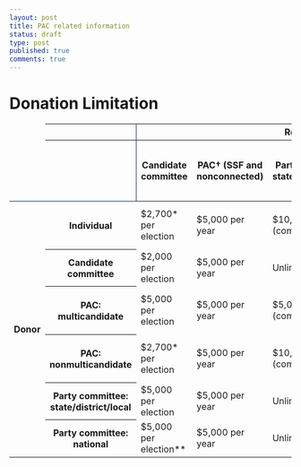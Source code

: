 ```yaml
---
layout: post
title: PAC related information
status: draft
type: post
published: true
comments: true
---
```


# Donation Limitation

<table class="dense-table">
    <thead>
    <tr>
      <th style="border:none;"></th>
      <th style="border-right: 1px solid #112e51; border-bottom: none;"></th>
      <th scope="colgroup" colspan="5">Recipient</th>
    </tr>
    <tr>
      <th style="border:none;"></th>
      <th style="border-right: 1px solid #112e51; border-bottom: none;"></th>
      <th scope="col">Candidate committee</th>
      <th scope="col">PAC† (SSF and nonconnected)</th>
      <th scope="col">Party committee: state/district/local</th>
      <th scope="col">Party committee: national</th>
      <th scope="col">Additional national party committee accounts‡</th>
    </tr>
    </thead>
    <tbody>
      <tr>
        <th scope="rowgroup" rowspan="6" style="border-top: 1px solid #112e51;">Donor</th>
        <th scope="row" style="border-top: 1px solid #112e51;">Individual</th>
        <td>$2,700* per election</td>
        <td>$5,000 per year</td>
        <td>$10,000 per year (combined)</td>
        <td>$33,900* per year</td>
        <td>$101,700* per account, per year</td>
      </tr>
      <tr>
        <th scope="row">Candidate committee</th>
        <td>$2,000 per election</td>
        <td>$5,000 per year</td>
        <td>Unlimited transfers</td>
        <td>Unlimited transfers</td>
        <td></td>
      </tr>
      <tr>
        <th scope="row">PAC: multicandidate</th>
        <td>$5,000 per election</td>
        <td>$5,000 per year</td>
        <td>$5,000 per year (combined)</td>
        <td>$15,000 per year</td>
        <td>$45,000 per account, per year</td>
    </tr>
    <tr>
      <th scope="row">PAC: nonmulticandidate</th>
      <td>$2,700* per election</td>
      <td>$5,000 per year</td>
      <td>$10,000 per year (combined)</td>
      <td>$33,900* per year</td>
      <td>$101,700* per account, per year</td>
    </tr>
    <tr>
      <th scope="row">Party committee: state/district/local</th>
      <td>$5,000 per election</td>
      <td>$5,000 per year</td>
      <td>Unlimited transfers</td>
      <td>Unlimited transfers</td>
      <td></td>
    </tr>
    <tr>
      <th scope="row">Party committee: national</th>
      <td>$5,000 per election**</td>
      <td>$5,000 per year</td>
      <td>Unlimited transfers</td>
      <td>Unlimited transfers</td>
      <td></td>
    </tr>
  </tbody>
</table>